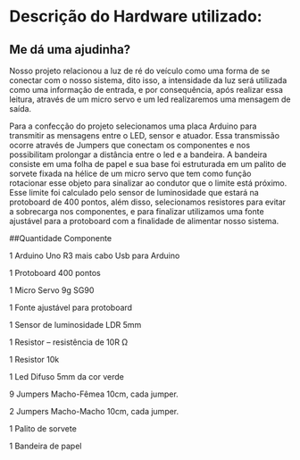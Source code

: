 # Descrição do Hardware utilizado:

## Me dá uma ajudinha?

> 
Nosso projeto relacionou a luz de ré do veículo como uma forma de se conectar com o nosso sistema, dito isso, a intensidade da luz será utilizada como uma informação de entrada, e por consequência, após realizar essa leitura, através de um micro servo e um led realizaremos uma mensagem de saída.

>
Para a confecção do projeto selecionamos uma placa Arduino para transmitir as mensagens entre o LED, sensor e atuador. Essa transmissão ocorre através de Jumpers que conectam os componentes e nos possibilitam prolongar a distância entre o led e a bandeira. A bandeira consiste em uma folha de papel e sua base foi estruturada em um palito de sorvete fixada na hélice de um micro servo que tem como função rotacionar esse objeto para sinalizar ao condutor que o limite está próximo. Esse limite foi calculado pelo sensor de luminosidade que estará na protoboard de 400 pontos, além disso, selecionamos resistores para evitar a sobrecarga nos componentes, e para finalizar utilizamos uma fonte ajustável para a protoboard com a finalidade de alimentar nosso sistema.

##Quantidade	Componente
>
1	Arduino Uno R3 mais cabo Usb para Arduino
>
1	Protoboard 400 pontos
>
1	Micro Servo 9g SG90
>
1	Fonte ajustável para protoboard
>
1	Sensor de luminosidade LDR 5mm
>
1	Resistor – resistência de 10R Ω
>
1	Resistor 10k
>
1	Led Difuso 5mm da cor verde
>
9	Jumpers Macho-Fêmea 10cm, cada jumper.
>
2	Jumpers Macho-Macho 10cm, cada jumper.
>
1	Palito de sorvete
>
1	Bandeira de papel

